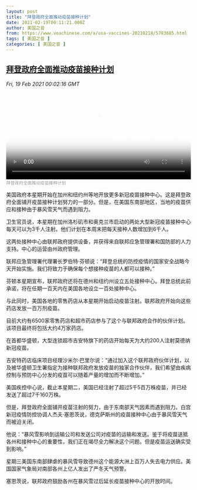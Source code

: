 ```yaml
---
layout: post
title: "拜登政府全面推动疫苗接种计划"
date: 2021-02-19T00:11:21.000Z
author: 美国之音
from: https://www.voachinese.com/a/usa-vaccines-20210218/5783685.html
tags: [ 美国之音 ]
categories: [ 美国之音 ]
---
```

<!--1613693481000-->
[拜登政府全面推动疫苗接种计划](https://www.voachinese.com/a/usa-vaccines-20210218/5783685.html)
------

<div>
<div><i>Fri, 19 Feb 2021 00:02:16 GMT</i></div><video poster="https://images.weserv.nl?url=gdb.voanews.com/1d007dda-3eb7-4f63-9aa6-34ecd0cf2e3a_tv_r1_s_w900.jpg" src="https://av.voanews.com/Videoroot/Pangeavideo/2021/02/1/1d/1d007dda-3eb7-4f63-9aa6-34ecd0cf2e3a_240p.mp4" style="width:100%" controls></video><div><small style="color: #999;">拜登政府全面推动疫苗接种计划</small></div><p>美国政府本星期开始在加州和纽约州等地开放更多新冠疫苗接种中心。这是拜登政府全面铺开疫苗接种计划努力的一部分。但是，在美国东南部地区，当地的疫苗供应和接种由于暴风雪天气而遇到阻力。</p><p>卫生官员说，本星期在加州洛杉矶市和奥克兰市启动的两处大型新冠疫苗接种中心每天可以为3千人注射。他们计划在本周末把每天接种人数增加到6千人。</p><p>这两处接种中心由联邦政府提供设备，并获得来自联邦应急管理署和国防部的人力支持。中心的运营由州政府管理。</p><p>联邦应急管理署代理署长罗伯特·芬顿说：“拜登总统的防控疫情的国家安全战略今天开始实施。我们将致力于确保每个想接种疫苗的人都可以接种。”</p><p>芬顿本星期宣布，联邦政府还将在德州和纽约州设立五处接种中心。拜登总统此前承诺，将在任期一百天内在美国各地设立一百处接种中心。</p><p>与此同时，美国各地的零售药店从本星期开始启动疫苗注射。联邦政府开始向这些药店发放一百万剂疫苗。</p><p>目前大约有6500家零售药店和超市药店参与了这个与联邦政府合作的伙伴计划。该项目最终将包括大约4万家药店。</p><p>在首都华盛顿，大型连锁超市吉安特旗下的药店开始每天为大约200人注射莫德纳新冠疫苗。</p><p>吉安特药店临床项目经理沙米尔·巴里尔说：“通过加入这个联邦政府伙伴计划，以及被华盛顿卫生署指定为接种联邦政府发放疫苗的独家合作伙伴，我们希望由疾病控制与预防中心分发的疫苗可以随着产量的增加而不断增加。”</p><p>美国疾控中心说，截止本星期二，美国已经注射了超过5千5百万株疫苗，并已经发送了超过7千160万株。</p><p>但是，拜登政府全面铺开疫苗注射的努力，由于东南部天气因素而遇到阻力。白宫新冠疫情防控协调人杰夫·塞恩茨说，德克萨斯州的疫苗接种中心由于暴风雪天气而被迫关闭。</p><p>他说：“暴风雪影响到运输公司和发送公司对疫苗的运输和发送。鉴于将疫苗送抵各州和接种中心的重要性，我们正在竭尽全力解决这个问题。但是疫苗运送确实受到影响。”</p><p>星期三美国东南部肆虐的暴风雪导致德州这个能源大洲上百万人失去电力供应。美国国家气象局对南部各州上亿人发出了严冬天气预警。</p><p>塞恩茨说，联邦政府鼓励各州在暴风雪过后延长疫苗接种中心的开放时间。</p>
</div>
